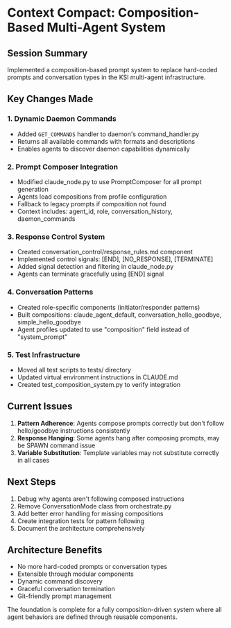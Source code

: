 # Context Compact: Composition-Based Multi-Agent System

## Session Summary
Implemented a composition-based prompt system to replace hard-coded prompts and conversation types in the KSI multi-agent infrastructure.

## Key Changes Made

### 1. Dynamic Daemon Commands
- Added `GET_COMMANDS` handler to daemon's command_handler.py
- Returns all available commands with formats and descriptions
- Enables agents to discover daemon capabilities dynamically

### 2. Prompt Composer Integration  
- Modified claude_node.py to use PromptComposer for all prompt generation
- Agents load compositions from profile configuration
- Fallback to legacy prompts if composition not found
- Context includes: agent_id, role, conversation_history, daemon_commands

### 3. Response Control System
- Created conversation_control/response_rules.md component
- Implemented control signals: [END], [NO_RESPONSE], [TERMINATE]
- Added signal detection and filtering in claude_node.py
- Agents can terminate gracefully using [END] signal

### 4. Conversation Patterns
- Created role-specific components (initiator/responder patterns)
- Built compositions: claude_agent_default, conversation_hello_goodbye, simple_hello_goodbye
- Agent profiles updated to use "composition" field instead of "system_prompt"

### 5. Test Infrastructure
- Moved all test scripts to tests/ directory
- Updated virtual environment instructions in CLAUDE.md
- Created test_composition_system.py to verify integration

## Current Issues

1. **Pattern Adherence**: Agents compose prompts correctly but don't follow hello/goodbye instructions consistently
2. **Response Hanging**: Some agents hang after composing prompts, may be SPAWN command issue
3. **Variable Substitution**: Template variables may not substitute correctly in all cases

## Next Steps

1. Debug why agents aren't following composed instructions
2. Remove ConversationMode class from orchestrate.py
3. Add better error handling for missing compositions
4. Create integration tests for pattern following
5. Document the architecture comprehensively

## Architecture Benefits

- No more hard-coded prompts or conversation types
- Extensible through modular components
- Dynamic command discovery
- Graceful conversation termination
- Git-friendly prompt management

The foundation is complete for a fully composition-driven system where all agent behaviors are defined through reusable components.